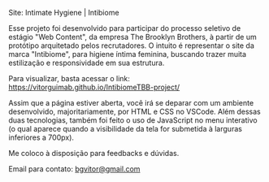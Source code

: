 Site: Intimate Hygiene | Intibiome

Esse projeto foi desenvolvido para participar do processo seletivo de estágio "Web Content", da empresa The Brooklyn Brothers, à partir de um protótipo arquitetado pelos recrutadores.
O intuito é representar o site da marca "Intibiome", para higiene íntima feminina, buscando trazer muita estilização e responsividade em sua estrutura.

Para visualizar, basta acessar o link:
https://vitorguimab.github.io/IntibiomeTBB-project/

Assim que a página estiver aberta, você irá se deparar com um ambiente desenvolvido, majoritariamente, por HTML e CSS no VSCode. Além dessas duas tecnologias, também foi feito o uso de JavaScript no menu interativo (o qual aparece quando a visibilidade da tela for submetida à larguras inferiores a 700px).

Me coloco à disposição para feedbacks e dúvidas. 

Email para contato: bgvitor@gmail.com




